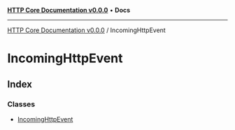 [**HTTP Core Documentation v0.0.0**](../README.md) • **Docs**

***

[HTTP Core Documentation v0.0.0](../modules.md) / IncomingHttpEvent

# IncomingHttpEvent

## Index

### Classes

- [IncomingHttpEvent](classes/IncomingHttpEvent.md)
